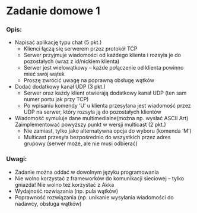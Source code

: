 # Zadanie domowe 1

### Opis:
* Napisać aplikację typu chat (5 pkt.)
  * Klienci łączą się serwerem przez protokół TCP
  * Serwer przyjmuje wiadomości od każdego klienta i rozsyła je do pozostałych (wraz z id/nickiem klienta)
  * Serwer jest wielowątkowy – każde połączenie od klienta powinno mieć swój wątek
  * Proszę zwrócić uwagę na poprawną obsługę wątków
* Dodać dodatkowy kanał UDP (3 pkt.) 
  * Serwer oraz każdy klient otwierają dodatkowy kanał UDP (ten sam numer portu jak przy TCP)
  * Po wpisaniu komendy ‘U’ u klienta przesyłana jest wiadomość przez UDP na serwer, który rozsyła ją do pozostałych klientów 
* Wiadomość symuluje dane multimedialne(można np. wysłać ASCII Art) Zaimplementować powyższy punkt w wersji multicast (2 pkt.)
  * Nie zamiast, tylko jako alternatywna opcja do wyboru (komenda ‘M’)
  * Multicast przesyła bezpośrednio do wszystkich przez adres grupowy (serwer może, ale nie musi odbierać)

### Uwagi:
* Zadanie można oddać w dowolnym języku programowania
* Nie wolno korzystać z frameworków do komunikacji sieciowej – tylko gniazda! Nie wolno też korzystać z Akka
* Wydajność rozwiązania (np. pula wątków)
* Poprawność rozwiązania (np. unikanie wysyłania wiadomości do nadawcy, obsługa wątków)
